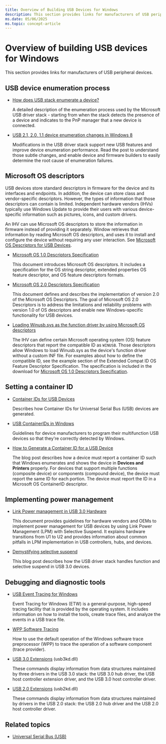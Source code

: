 ```yaml
---
title: Overview of Building USB Devices for Windows
description: This section provides links for manufacturers of USB peripheral devices.
ms.date: 05/06/2025
ms.topic: concept-article
---
```


# Overview of building USB devices for Windows

This section provides links for manufacturers of USB peripheral devices.

## USB device enumeration process

- [How does USB stack enumerate a device?](https://techcommunity.microsoft.com/t5/microsoft-usb-blog/how-does-usb-stack-enumerate-a-device/ba-p/270685)

   A detailed description of the enumeration process used by the Microsoft USB driver stack - starting from when the stack detects the presence of a device and indicates to the PnP manager that a new device is connected.

- [USB 2.1, 2.0, 1.1 device enumeration changes in Windows 8](https://techcommunity.microsoft.com/t5/microsoft-usb-blog/usb-2-1-2-0-1-1-device-enumeration-changes-in-windows-8/ba-p/270775)

   Modifications in the USB driver stack support new USB features and improve device enumeration performance. Read the post to understand those subtle changes, and enable device and firmware builders to easily determine the root cause of enumeration failures.

## Microsoft OS descriptors

USB devices store standard descriptors in firmware for the device and its interfaces and endpoints. In addition, the device can store class and vendor-specific descriptors. However, the types of information that those descriptors can contain is limited. Independent hardware vendors (IHVs) typically use Windows Update to provide their users with various device-specific information such as pictures, icons, and custom drivers.

An IHV can use Microsoft OS descriptors to store the information in firmware instead of providing it separately. Window retrieves that information by reading Microsoft OS descriptors, and uses it to install and configure the device without requiring any user interaction. See [Microsoft OS Descriptors for USB Devices](microsoft-defined-usb-descriptors.md).

- [Microsoft OS 1.0 Descriptors Specification](/previous-versions/gg463179(v=msdn.10)?redirectedfrom=MSDN)

   This document introduces Microsoft OS descriptors. It includes a specification for the OS string descriptor, extended properties OS feature descriptor, and OS feature descriptors formats.

- [Microsoft OS 2.0 Descriptors Specification](microsoft-os-2-0-descriptors-specification.md)

   This document defines and describes the implementation of version 2.0 of the Microsoft OS Descriptors. The goal of Microsoft OS 2.0 Descriptors is to address the limitations and reliability problems with version 1.0 of OS descriptors and enable new Windows-specific functionality for USB devices.

- [Loading Winusb.sys as the function driver by using Microsoft OS descriptors](automatic-installation-of-winusb.md)

   The IHV can define certain Microsoft operating system (OS) feature descriptors that report the compatible ID as `WINUSB`. Those descriptors allow Windows to load Winusb.sys as the device's function driver without a custom INF file. For examples about how to define the compatible ID, see the example section of the Extended Compat ID OS Feature Descriptor Specification. The specification is included in the download for [Microsoft OS 1.0 Descriptors Specification](/previous-versions/gg463179(v=msdn.10)?redirectedfrom=MSDN).

## Setting a container ID

- [Container IDs for USB Devices](../install/how-usb-devices-are-assigned-container-ids.md)

   Describes how Container IDs for Universal Serial Bus (USB) devices are generated.

- [USB ContainerIDs in Windows](usb-containerids-in-windows.md)

   Guidelines for device manufacturers to program their multifunction USB devices so that they're correctly detected by Windows.

- [How to Generate a Container ID for a USB Device](https://techcommunity.microsoft.com/blog/microsoftusbblog/how-to-generate-a-container-id-for-a-usb-device/270724)

   The blog post describes how a device must report a container ID such that Windows enumerates and shows the device in **Devices and Printers** properly. For devices that support multiple functions (composite device) or components (compound device), the device must report the same ID for each portion. The device must report the ID in a Microsoft OS ContainerID descriptor.

## Implementing power management

- [Link Power management in USB 3.0 Hardware](./usb-3-0-lpm-mechanism-.md)

   This document provides guidelines for hardware vendors and OEMs to implement power management for USB devices by using Link Power Management (LPM) with Selective Suspend. It explains hardware transitions from U1 to U2 and provides information about common pitfalls in LPM implementation in USB controllers, hubs, and devices.

- [Demystifying selective suspend](https://techcommunity.microsoft.com/t5/microsoft-usb-blog/demystifying-usb-selective-suspend/ba-p/270736)

   This blog post describes how the USB driver stack handles function and selective suspend in USB 3.0 devices.

## Debugging and diagnostic tools

- [USB Event Tracing for Windows](usb-event-tracing-for-windows.md)

   Event Tracing for Windows (ETW) is a general-purpose, high-speed tracing facility that is provided by the operating system. It includes information on how to install the tools, create trace files, and analyze the events in a USB trace file.

- [WPP Software Tracing](../devtest/wpp-software-tracing.md)

   How to use the default operation of the Windows software trace preprocessor (WPP) to trace the operation of a software component (trace provider).

- [USB 3.0 Extensions](../debuggercmds/usb-3-extensions.md) (usb3kd.dll)

   These commands display information from data structures maintained by three drivers in the USB 3.0 stack: the USB 3.0 hub driver, the USB host controller extension driver, and the USB 3.0 host controller driver.

- [USB 2.0 Extensions](../debuggercmds/usb-2-0-extensions.md) (usb2kd.dll)

   These commands display information from data structures maintained by drivers in the USB 2.0 stack: the USB 2.0 hub driver and the USB 2.0 host controller driver.

## Related topics

- [Universal Serial Bus (USB)](../index.yml)
